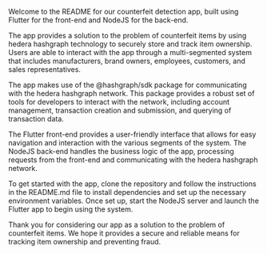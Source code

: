Welcome to the README for our counterfeit detection app, built using Flutter for the front-end and NodeJS for the back-end.

The app provides a solution to the problem of counterfeit items by using hedera hashgraph technology to securely store and track item ownership. Users are able to interact with the app through a multi-segmented system that includes manufacturers, brand owners, employees, customers, and sales representatives.

The app makes use of the @hashgraph/sdk package for communicating with the hedera hashgraph network. This package provides a robust set of tools for developers to interact with the network, including account management, transaction creation and submission, and querying of transaction data.

The Flutter front-end provides a user-friendly interface that allows for easy navigation and interaction with the various segments of the system. The NodeJS back-end handles the business logic of the app, processing requests from the front-end and communicating with the hedera hashgraph network.

To get started with the app, clone the repository and follow the instructions in the README.md file to install dependencies and set up the necessary environment variables. Once set up, start the NodeJS server and launch the Flutter app to begin using the system.

Thank you for considering our app as a solution to the problem of counterfeit items. We hope it provides a secure and reliable means for tracking item ownership and preventing fraud.